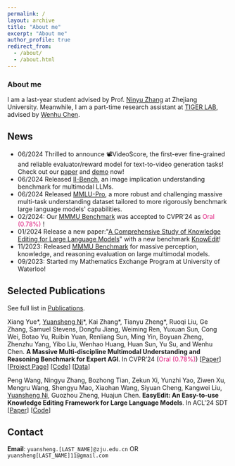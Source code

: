 ```yaml
---
permalink: /
layout: archive
title: "About me"
excerpt: "About me"
author_profile: true
redirect_from: 
  - /about/
  - /about.html
---
```

### About me

I am a last-year student advised by Prof. [Ninyu Zhang](https://person.zju.edu.cn/en/ningyu) at Zhejiang University. Meanwhile, I am a part-time research assistant at [TIGER LAB](https://wenhuchen.github.io/lab.html), advised by [Wenhu Chen](https://wenhuchen.github.io/).

## News 
- 06/2024 Thrilled to announce 📽️VideoScore, the first-ever fine-grained and reliable evaluator/reward model for text-to-video generation tasks! Check out our [paper](https://arxiv.org/abs/2406.05862) and [demo](https://huggingface.co/spaces/TIGER-Lab/VideoScore) now!
- 06/2024 Released [II-Bench](https://huggingface.co/datasets/m-a-p/II-Bench), an image implication understanding benchmark for multimodal LLMs.
- 06/2024 Released [MMLU-Pro](https://huggingface.co/datasets/TIGER-Lab/MMLU-Pro), a more robust and challenging massive multi-task understanding dataset tailored to more rigorously benchmark large language models' capabilities.
- 02/2024: Our [MMMU Benchmark](https://mmmu-benchmark.github.io) was accepted to CVPR’24 as <font color="#df1a7d">Oral (0.78%)</font> !
- 01/2024  Release a new paper:"[A Comprehensive Study of Knowledge Editing for Large Language Models](https://arxiv.org/abs/2401.01286)" with a new benchmark [KnowEdit](https://huggingface.co/datasets/zjunlp/KnowEdit)!
- 11/2023: Released [MMMU Benchmark](https://mmmu-benchmark.github.io) for massive perception, knowledge, and reasoning evaluation on large multimodal models.
- 09/2023: Started my Mathematics Exchange Program at University of Waterloo!

## Selected Publications

See full list in [Publications](https://yuanshengni.github.io/publications).

Xiang Yue\*, <u>Yuansheng Ni</u>\*, Kai Zhang\*, Tianyu Zheng\*, Ruoqi Liu, Ge Zhang, Samuel Stevens, Dongfu Jiang, Weiming Ren, Yuxuan Sun, Cong Wei, Botao Yu, Ruibin Yuan, Renliang Sun, Ming Yin, Boyuan Zheng, Zhenzhu Yang, Yibo Liu, Wenhao Huang, Huan Sun, Yu Su, and Wenhu Chen. **A Massive Multi-discipline Multimodal Understanding and Reasoning Benchmark for Expert AGI**. In CVPR’24 (<font color="#df1a7d">Oral (0.78%)</font>) [[Paper](https://arxiv.org/abs/2311.16502)] [[Project Page](https://mmmu-benchmark.github.io)] [[Code](https://github.com/MMMU-Benchmark/MMMU)] [[Data](https://huggingface.co/datasets/MMMU/MMMU)]

Peng Wang, Ningyu Zhang, Bozhong Tian, Zekun Xi, Yunzhi Yao, Ziwen Xu, Mengru Wang, Shengyu Mao, Xiaohan Wang, Siyuan Cheng, Kangwei Liu, <u>Yuansheng Ni</u>, Guozhou Zheng, Huajun Chen. **EasyEdit: An Easy-to-use Knowledge Editing Framework for Large Language Models**. In ACL'24 SDT [[Paper](https://arxiv.org/abs/2308.07269)] [[Code](https://github.com/zjunlp/EasyEdit)]

## Contact

**Email**: `yuansheng.[LAST_NAME]@zju.edu.cn` OR `yuansheng[LAST_NAME]11@gmail.com`

<!-- Feel free to contact me if you are interested in my research or want to discuss relevant research topic or potential collaborations :) -->


<script type='text/javascript' id='clustrmaps' src='//cdn.clustrmaps.com/map_v2.js?cl=ffffff&w=300&t=tt&d=1BtE30DYyrH1ERE_SPtfdWp_z9FpQahlxKz8HXAOiPc&co=2d78ad&cmo=3acc3a&cmn=ff5353&ct=ffffff'></script>